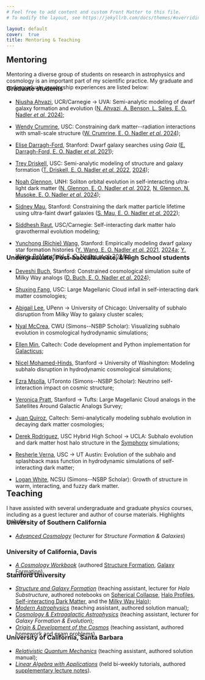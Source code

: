 ```yaml
---
# Feel free to add content and custom Front Matter to this file.
# To modify the layout, see https://jekyllrb.com/docs/themes/#overriding-theme-defaults

layout: default
cover:  true
title: Mentoring & Teaching
---
```


<p style="margin-bottom: -14px">
</p>

## Mentoring

<p style="margin-bottom: -38px">
Mentoring a diverse group of students on research in astrophysics and cosmology is an important part of my scientific practice. My graduate and undergraduate mentorship experiences are listed below:
</p>

### Graduate students

* [Niusha Ahvazi](https://ctac.carnegiescience.edu/niusha-ahvazi), UCR/Carnegie &rarr; UVA: Semi-analytic modeling of dwarf galaxy formation and evolution ([N. Ahvazi, A. Benson, L. Sales, E. O. Nadler *et al.* 2024)](https://academic.oup.com/mnras/advance-article/doi/10.1093/mnras/stae761/7631365);

* [Wendy Crumrine](https://wcrumrine.github.io/), USC: Constraining dark matter--radiation interactions with small-scale structure ([W. Crumrine, E. O. Nadler *et al.* 2024](https://arxiv.org/abs/2406.19458));

* [Elise Darragh-Ford](https://kipac.stanford.edu/people/elise-darragh-ford), Stanford: Dwarf galaxy searches using *Gaia* ([E. Darragh-Ford, E. O. Nadler *et al.* 2021](https://iopscience.iop.org/article/10.3847/1538-4357/ac0053/meta));

* [Trey Driskell](https://www.linkedin.com/in/george-driskell/), USC: Semi-analytic modeling of structure and galaxy formation ([T. Driskell, E. O. Nadler *et al.* 2022](https://arxiv.org/abs/2209.04499), [2024](https://arxiv.org/abs/2410.11680));

* [Noah Glennon](https://kipac.stanford.edu/people/noah-glennon-0), UNH: Soliton orbital evolution in self-interacting ultra-light dark matter ([N. Glennon, E. O. Nadler *et al.* 2022](https://journals.aps.org/prd/abstract/10.1103/PhysRevD.105.123540), [N. Glennon, N. Musoke, E. O. Nadler *et al.* 2024](https://journals.aps.org/prd/abstract/10.1103/PhysRevD.109.063501));

* [Sidney Mau](https://sidneymau.com/), Stanford: Constraining the dark matter particle lifetime using ultra-faint dwarf galaxies ([S. Mau, E. O. Nadler *et al.* 2022](https://iopscience.iop.org/article/10.3847/1538-4357/ac6e65));

* [Siddhesh Raut](https://www.linkedin.com/in/siddheshraut), USC/Carnegie: Self-interacting dark matter halo gravothermal evolution modeling;

* [Yunchong (Richie) Wang](https://profiles.stanford.edu/richie-wang), Stanford: Empirically modeling dwarf galaxy star formation histories ([Y. Wang, E. O. Nadler *et al.* 2021](https://iopscience.iop.org/article/10.3847/1538-4357/ac024a), [2024a](https://arxiv.org/abs/2404.14500); [Y. Wang, P. Mansfield, E. O. Nadler *et al.* 2024b](https://arxiv.org/abs/2408.01487)).

<p style="margin-bottom: -38px">
</p>

### Undergraduate, Post-baccalaureate, & High School students

* [Deveshi Buch](https://profiles.stanford.edu/deveshi-buch), Stanford: Constrained cosmological simulation suite of Milky Way analogs ([D. Buch, E. O. Nadler *et al.* 2024](https://arxiv.org/abs/2404.08043));

* [Shuxing Fang](https://www.linkedin.com/in/shuxing-fang-aa7747113/), USC: Large Magellanic Cloud infall in self-interacting dark matter cosmologies;

* [Abigail Lee](https://abiglee7.github.io//), UPenn &rarr; University of Chicago: Universality of subhalo disruption from Milky Way to galaxy cluster scales;

* [Nyal McCrea](https://www.simonsfoundation.org/people/nyal-mccrea/), CWU (Simons--NSBP Scholar): Visualizing subhalo evolution in cosmological hydrodynamic simulations;

* [Ellen Min](https://www.linkedin.com/in/mintyellen/), Caltech: Code development and Python implementation for [Galacticus](https://github.com/galacticusorg/galacticus);

* [Nicel Mohamed-Hinds](https://phys.washington.edu/people/nicel-mohamed-hinds), Stanford &rarr; University of Washington: Modeling subhalo disruption in hydrodynamic cosmological simulations;

* [Ezra Msolla](https://ca.linkedin.com/in/ezra-msolla-4629522aa), UToronto (Simons--NSBP Scholar): Neutrino self-interaction impact on cosmic structure;

* [Veronica Pratt](https://profiles.stanford.edu/veronica-pratt?tab=bio), Stanford &rarr; Tufts: Large Magellanic Cloud analogs in the Satellites Around Galactic Analogs Survey;

* [Juan Quiroz](https://www.linkedin.com/in/juan-quiroz-jaraba-71a666111/), Caltech: Semi-analytically modeling subhalo evolution in decaying dark matter cosmologies;

* [Derek Rodriguez](https://www.ednovate.org/hybrid), USC Hybrid High School &rarr; UCLA: Subhalo evolution and dark matter host halo structure in the [Symphony](https://arxiv.org/abs/2209.02675) simulations;

* [Resherle Verna](https://www.linkedin.com/in/resherle-verna-m-s-96945898/), USC &rarr; UT Austin: Evolution of the subhalo and splashback mass function in hydrodynamic simulations of self-interacting dark matter;

* [Logan White](https://www.linkedin.com/in/logalexw/), NCSU (Simons--NSBP Scholar): Growth of structure in warm, interacting, and fuzzy dark matter.


<p style="margin-bottom: -30px">
</p>

## Teaching

<p style="margin-bottom: -38px">
I have assisted with several undergraduate and graduate physics courses, including as a guest lecturer and author of course materials. Highlights include:
</p>

### University of Southern California

* *[Advanced Cosmology](https://catalogue.usc.edu/preview_course_nopop.php?catoid=8&coid=114328)* (lecturer for *Structure Formation & Galaxies*)

### University of California, Davis

* *[A Cosmology Workbook](https://phys.libretexts.org/Courses/University_of_California_Davis/UCD%3A_Physics_156_-_A_Cosmology_Workbook/Workbook)* (authored [Structure Formation](https://phys.libretexts.org/Courses/University_of_California_Davis/UCD%3A_Physics_156_-_A_Cosmology_Workbook/Workbook/31%3A_Structure_Formation), [Galaxy Formation](https://phys.libretexts.org/Courses/University_of_California_Davis/UCD%3A_Physics_156_-_A_Cosmology_Workbook/Workbook/32%3A_Galaxy_Formation)).

<p style="margin-bottom: -32px">
</p>

### Stanford University

* *[Structure and Galaxy Formation](https://github.com/KIPAC/Physics-367)* (teaching assistant, lecturer for *Halo Substructure*, authored notebooks on [Spherical Collapse](https://github.com/KIPAC/Physics-367/blob/main/Weekly_Notebooks/Phys367-week3.ipynb), [Halo Profiles](https://github.com/KIPAC/Physics-367/blob/main/Weekly_Notebooks/Phys367-week4.ipynb), [Self-interacting Dark Matter](https://github.com/KIPAC/Physics-367/blob/main/Final_Projects/Phys367-P04-SIDM.ipynb), and the [Milky Way Halo](https://github.com/KIPAC/Physics-367/blob/main/Final_Projects/Phys367-P05-MW-Halo.ipynb));
* *[Modern Astrophysics](https://explorecourses.stanford.edu/search?view=catalog&filter-coursestatus-Active=on&q=PHYSICS%20360:%20Modern%20Astrophysics&academicYear=20192020)* (teaching assistant, authored solution manual);
* *[Cosmology & Extragalactic Astrophysics](https://explorecourses.stanford.edu/search?view=catalog&filter-coursestatus-Active=on&q=PHYSICS%20361:%20Cosmology%20and%20Extragalactic%20Astrophysics&academicYear=20192020)* (teaching assistant, lecturer for *Galaxy Formation & Evolution*);
* *[Origin & Development of the Cosmos](https://explorecourses.stanford.edu/search?view=catalog&filter-coursestatus-Active=on&q=PHYSICS%2016:%20The%20Origin%20and%20Development%20of%20the%20Cosmos&academicYear=20182019)* (teaching assistant, authored homework and exam problems).

<p style="margin-bottom: -32px">
</p>

### University of California, Santa Barbara

* *[Relativistic Quantum Mechanics](https://ccs.ucsb.edu/sites/default/files/2017-08/2015-2016-courses-all.pdf#page=112)* (teaching assistant, authored solution manual);
* *[Linear Algebra with Applications](https://www.math.ucsb.edu/sites/default/files/sitefiles/undergraduate/Outlines/MATH%204A%20Outline.pdf)* (held bi-weekly tutorials, authored [supplementary lecture notes](./Math_4A.pdf)).